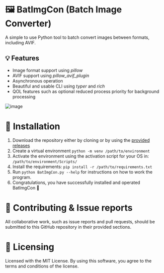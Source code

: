 # 🖼 BatImgCon (Batch Image Converter)
A simple to use Python tool to batch convert images between formats, including AVIF.

## 💡 Features
- Image format support using *pillow*
- AVIF support using *pillow_avif_plugin*
- Asynchronous operation
- Beautiful and usable CLI using *typer* and *rich*
- QOL features such as optional reduced process priority for background processing

![image](https://github.com/user-attachments/assets/fe6907b4-d239-43af-9173-3afac7731ade)

# 🔨 Installation
1. Download the repository either by cloning or by using the [provided releases](https://github.com/rekterakathom/BatImgCon/releases)
2. Create a virtual environment ``python -m venv /path/to/environment``
3. Activate the environment using the activation script for your OS in: ``/path/to/environment/Scripts/``
4. Install the requirements: ``pip install -r /path/to/requirements.txt``
5. Run ``python BatImgCon.py --help`` for instructions on how to work the program.
6. Congratulations, you have successfully installed and operated BatImgCon 🎉

# 💬 Contributing & Issue reports
All collaborative work, such as issue reports and pull requests, should be submitted to this GitHub repository in their provided sections.

# 📜 Licensing
Licensed with the MIT License. By using this software, you agree to the terms and conditions of the license.
